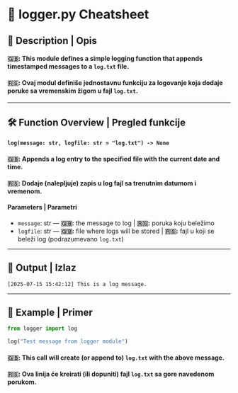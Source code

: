 # 🧾 logger.py Cheatsheet

## 📌 Description | Opis

#### 🇬🇧: This module defines a simple logging function that appends timestamped messages to a `log.txt` file.  
#### 🇷🇸: Ovaj modul definiše jednostavnu funkciju za logovanje koja dodaje poruke sa vremenskim žigom u fajl `log.txt`.

---

## 🛠️ Function Overview | Pregled funkcije

#### `log(message: str, logfile: str = "log.txt") -> None`

#### 🇬🇧: Appends a log entry to the specified file with the current date and time.

#### 🇷🇸: Dodaje (nalepljuje) zapis u log fajl sa trenutnim datumom i vremenom.

#### Parameters | Parametri
- `message`: str — **🇬🇧:** the message to log | **🇷🇸:** poruka koju beležimo
- `logfile`: str — **🇬🇧:** file where logs will be stored | **🇷🇸:** fajl u koji se beleži log (podrazumevano `log.txt`)

---

## 📂 Output | Izlaz

```
[2025-07-15 15:42:12] This is a log message.
```

---

## 🧪 Example | Primer

```python
from logger import log

log("Test message from logger module")
```

#### 🇬🇧: This call will create (or append to) `log.txt` with the above message.
#### 🇷🇸: Ova linija će kreirati (ili dopuniti) fajl `log.txt` sa gore navedenom porukom.

